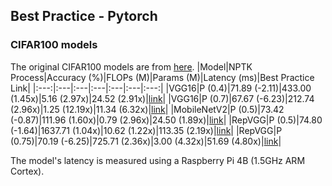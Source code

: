 ## Best Practice - Pytorch
### CIFAR100 models
The original CIFAR100 models are from [here](https://github.com/chenyaofo/pytorch-cifar-models). 
|Model|NPTK Process|Accuracy (%)|FLOPs (M)|Params (M)|Latency (ms)|Best Practice Link|
|:---:|:---|:---|:---|:---|:---|:---:|
|VGG16|P (0.4)|71.89 (-2.11)|433.00 (1.45x)|5.16 (2.97x)|24.52 (2.91x)|[link](./cifar100_models/VGG16.ipynb)|
|VGG16|P (0.7)|67.67 (-6.23)|212.74 (2.96x)|1.25 (12.19x)|11.34 (6.32x)|[link](./cifar100_models/VGG16.ipynb)|
|MobileNetV2|P (0.5)|73.42 (-0.87)|111.96 (1.60x)|0.79 (2.96x)|24.50 (1.89x)|[link](./cifar100_models/MobileNetV2.ipynb)|
|RepVGG|P (0.5)|74.80 (-1.64)|1637.71 (1.04x)|10.62 (1.22x)|113.35 (2.19x)|[link](./cifar100_models/RepVGG.ipynb)|
|RepVGG|P (0.75)|70.19 (-6.25)|725.71 (2.36x)|3.00 (4.32x)|51.69 (4.80x)|[link](./cifar100_models/RepVGG.ipynb)|

The model's latency is measured using a Raspberry Pi 4B (1.5GHz ARM Cortex).  
